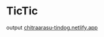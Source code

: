 # TicTic

output
<a href="https://chitraarasu-tindog.netlify.app/" target="_blank" >chitraarasu-tindog.netlify.app</a>
